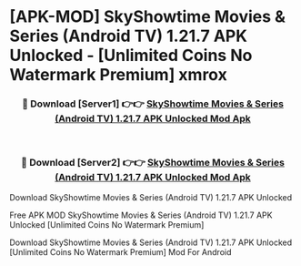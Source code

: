 # [APK-MOD] SkyShowtime  Movies & Series (Android TV) 1.21.7 APK Unlocked - [Unlimited Coins No Watermark Premium] xmrox



<div align="center">
<h3>🔴 Download [Server1] 👉👉 <a href="https://momento.my/?title=SkyShowtime__Movies_&_Series_(Android_TV)_1.21.7_APK_Unlocked">SkyShowtime  Movies & Series (Android TV) 1.21.7 APK Unlocked Mod Apk</a></h3><br>

<h3>🔴 Download [Server2] 👉👉 <a href="https://momento.my/?title=SkyShowtime__Movies_&_Series_(Android_TV)_1.21.7_APK_Unlocked">SkyShowtime  Movies & Series (Android TV) 1.21.7 APK Unlocked Mod Apk</a></h3>
</div>



Download SkyShowtime  Movies & Series (Android TV) 1.21.7 APK Unlocked 

Free APK MOD SkyShowtime  Movies & Series (Android TV) 1.21.7 APK Unlocked [Unlimited Coins No Watermark Premium]

Download SkyShowtime  Movies & Series (Android TV) 1.21.7 APK Unlocked [Unlimited Coins No Watermark Premium] Mod For Android
